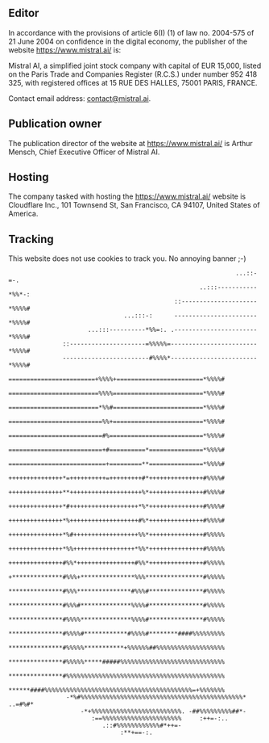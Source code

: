 Editor
------

In accordance with the provisions of article 6(I) (1) of law no. 2004-575 of 21 June 2004 on confidence in the digital economy, the publisher of the website https://www.mistral.ai/ is:

Mistral AI, a simplified joint stock company with capital of EUR 15,000, listed on the Paris Trade and Companies Register (R.C.S.) under number 952 418 325, with registered offices at 15 RUE DES HALLES, 75001 PARIS, FRANCE.

Contact email address: [contact@mistral.ai](mailto:contact@mistral.ai).

Publication owner
-----------------

The publication director of the website at https://www.mistral.ai/ is Arthur Mensch, Chief Executive Officer of Mistral AI.

Hosting
-------

The company tasked with hosting the https://www.mistral.ai/ website is Cloudflare Inc., 101 Townsend St, San Francisco, CA 94107, United States of America.

Tracking
--------

This website does not use cookies to track you. No annoying banner ;-)

                                                                   ...::-=-.                  
                                                         ..:::-----------*%%*-:               
                                                  ::---------------------*%%%%#               
                                    ...:::-:      -----------------------*%%%%#               
                          ...:::----------*%%=:. .-----------------------*%%%%#               
                   ::---------------------=%%%%%=------------------------*%%%%#               
                   ------------------------#%%%%*------------------------*%%%%#               
                   ========================+%%%%+========================*%%%%#               
                   =========================%%%%=========================*%%%%#               
                   =========================*%%#=========================*%%%%#               
                   ==========================%%+=========================*%%%%#               
                   ==========================#%==========================*%%%%#               
                   ==========================+#==========*===============*%%%%#               
                   ===========================+=========**===============*%%%%#               
                   +++++++++++++++*=++++++++++=+++++++++#*+++++++++++++++#%%%%#               
                   +++++++++++++++**++++++++++++++++++++%*+++++++++++++++#%%%%#               
                   +++++++++++++++*#+++++++++++++++++++*%*+++++++++++++++#%%%%#               
                   +++++++++++++++*%+++++++++++++++++++#%*+++++++++++++++#%%%%#               
                   +++++++++++++++*%#++++++++++++++++++%%*+++++++++++++++#%%%%%               
                   +++++++++++++++*%%+++++++++++++++++*%%*+++++++++++++++#%%%%%               
                   +++++++++++++++#%%*++++++++++++++++#%%*+++++++++++++++#%%%%%               
                   +**************#%%%+***************%%%****************#%%%%%               
                   ***************#%%%***************#%%%#***************#%%%%%               
                   ***************#%%%#**************%%%%#***************#%%%%%               
                   ***************#%%%%**************%%%%#***************#%%%%%               
                   ***************#%%%%#************#%%%%#********####%%%%%%%%%               
                   ***************#%%%%%***********+%%%%%%##%%%%%%%%%%%%%%%%%%%               
                   ***************#%%%%%*****#####%%%%%%%%%%%%%%%%%%%%%%%%%%%%%               
                   ***************#%%%%%%%%%%%%%%%%%%%%%%%%%%%%%%%%%%%%%%%%%%%%               
                   ******####%%%%%%%%%%%%%%%%%%%%%%%%%%%%%%%%%%%%%%%%%=+%%%%%%%               
                    -*%#%%%%%%%%%%%%%%%%%%%%%%%%%%%%%%%%%%%%%%%%%%%%%*  ..=#%#*               
                        -*+%%%%%%%%%%%%%%%%%%%%%%%%%. -##%%%%%%%%%##*-                        
                           :==%%%%%%%%%%%%%%%%%%%%%%     :++=-:..                             
                              .::#%%%%%%%%%%%%#*++=-                                          
                                   :**+==-:.